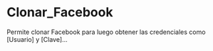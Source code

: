 # Clonar_Facebook
Permite clonar Facebook para luego obtener las credenciales como [Usuario] y [Clave]...
